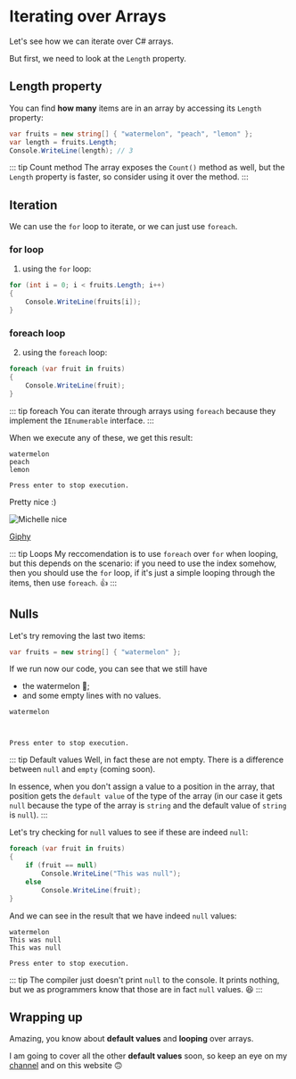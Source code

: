 # Iterating over Arrays

<youtube :src="'CDyT-MLVUtg'"/>

Let's see how we can iterate over C# arrays. 

But first, we need to look at the `Length` property.

## Length property

You can find **how many** items are in an array by accessing its `Length` property:

``` csharp
var fruits = new string[] { "watermelon", "peach", "lemon" };
var length = fruits.Length;
Console.WriteLine(length); // 3
```

::: tip Count method
The array exposes the `Count()` method as well, but the `Length` property is faster, so consider using it over the method.
:::

## Iteration
We can use the `for` loop to iterate, or we can just use `foreach`.

### for loop
1. using the `for` loop:
``` csharp
for (int i = 0; i < fruits.Length; i++)
{
    Console.WriteLine(fruits[i]);
}
```

### foreach loop
2. using the `foreach` loop:
``` csharp
foreach (var fruit in fruits)
{
    Console.WriteLine(fruit);
}
```

::: tip foreach
You can iterate through arrays using `foreach` because they implement the `IEnumerable` interface.
:::

When we execute any of these, we get this result:

```
watermelon
peach
lemon

Press enter to stop execution.
```
Pretty nice :)

![Michelle nice](https://media.giphy.com/media/AGOPaltgJ2pBC/giphy.gif)

[Giphy](https://giphy.com/gifs/thumbs-up-michelle-obama-cool-story-bro-AGOPaltgJ2pBC)

::: tip Loops
My reccomendation is to use `foreach` over `for` when looping, but this depends on the scenario: if you need to use the index somehow, then you should use the `for` loop, if it's just a simple looping through the items, then use `foreach`. :+1:
:::

## Nulls
Let's try removing the last two items:

``` csharp
var fruits = new string[] { "watermelon" };
```

If we run now our code, you can see that we still have 
- the watermelon :watermelon:;
- and some empty lines with no values.

```
watermelon



Press enter to stop execution.
```

::: tip Default values
Well, in fact these are not empty. There is a difference between `null` and `empty` (coming soon). 

In essence, when you don't assign a value to a position in the array, that position gets the `default value` of the type of the array (in our case it gets `null` because the type of the array is `string` and the default value of `string` is `null`).
:::

Let's try checking for `null` values to see if these are indeed `null`:

``` csharp
foreach (var fruit in fruits)
{
    if (fruit == null)
        Console.WriteLine("This was null");
    else 
        Console.WriteLine(fruit);
}
```

And we can see in the result that we have indeed `null` values:

```
watermelon
This was null
This was null

Press enter to stop execution.
```

::: tip
The compiler just doesn't print `null` to the console. It prints nothing, but we as programmers know that those are in fact `null` values. :satisfied:
:::

## Wrapping up

Amazing, you know about **default values** and **looping** over arrays.

I am going to cover all the other **default values** soon, so keep an eye on my [channel](https://www.youtube.com/channel/UCPIe87uLDW-QZ5FnUZqdxoA) and on this website :upside_down_face:
